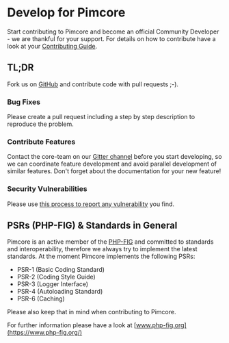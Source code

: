 # Develop for Pimcore

Start contributing to Pimcore and become an official Community Developer - we are thankful for your support.
For details on how to contribute have a look at your [Contributing Guide](https://github.com/pimcore/pimcore/blob/11.x/CONTRIBUTING.md).


## TL;DR

Fork us on [GitHub](https://github.com/pimcore/pimcore) and contribute code with pull requests ;-).

### Bug Fixes

Please create a pull request including a step by step description to reproduce the problem.

### Contribute Features

Contact the core-team on our [Gitter channel](https://gitter.im/pimcore/pimcore) before you start developing,
so we can coordinate feature development and avoid parallel development of similar features.
Don't forget about the documentation for your new feature!

### Security Vulnerabilities

Please use [this process to report any vulnerability](https://github.com/pimcore/pimcore/blob/11.x/SECURITY.md) you find.

## PSRs (PHP-FIG) & Standards in General

Pimcore is an active member of the [PHP-FIG](https://www.php-fig.org/) and committed to standards and interoperability, therefore we always try to implement the latest standards.
At the moment Pimcore implements the following PSRs:

* PSR-1 (Basic Coding Standard)
* PSR-2 (Coding Style Guide)
* PSR-3 (Logger Interface)
* PSR-4 (Autoloading Standard)
* PSR-6 (Caching)

Please also keep that in mind when contributing to Pimcore.

For further information please have a look at [www.php-fig.org](https://www.php-fig.org/)
